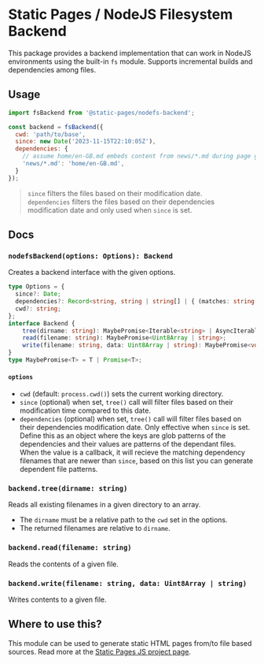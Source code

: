 # Static Pages / NodeJS Filesystem Backend

This package provides a backend implementation that can work in NodeJS environments using the built-in `fs` module.
Supports incremental builds and dependencies among files.

## Usage
```js
import fsBackend from '@static-pages/nodefs-backend';

const backend = fsBackend({
  cwd: 'path/to/base',
  since: new Date('2023-11-15T22:10:05Z'),
  dependencies: {
    // assume home/en-GB.md embeds content from news/*.md during page generation
    'news/*.md': 'home/en-GB.md',
  }
});
```

> `since` filters the files based on their modification date.\
> `dependencies` filters the files based on their dependencies modification date and only used when `since` is set.


## Docs

### __`nodefsBackend(options: Options): Backend`__

Creates a backend interface with the given options.

```ts
type Options = {
  since?: Date;
  dependencies?: Record<string, string | string[] | { (matches: string[]): string | string[]; }>;
  cwd?: string;
};
interface Backend {
	tree(dirname: string): MaybePromise<Iterable<string> | AsyncIterable<string>>;
	read(filename: string): MaybePromise<Uint8Array | string>;
	write(filename: string, data: Uint8Array | string): MaybePromise<void>;
}
type MaybePromise<T> = T | Promise<T>;
```

#### `options`
- `cwd` (default: `process.cwd()`) sets the current working directory.
- `since` (optional) when set, `tree()` call will filter files based on their modification time compared to this date.
- `dependencies` (optional) when set, `tree()` call will filter files based on their dependencies modification date. Only effective when `since` is set.
   Define this as an object where the keys are glob patterns of the dependencies and their values are patterns of the dependant files.
   When the value is a callback, it will recieve the matching dependency filenames that are newer than `since`, based on this list you can generate dependent file patterns.


### __`backend.tree(dirname: string)`__

Reads all existing filenames in a given directory to an array.

- The `dirname` must be a relative path to the `cwd` set in the options.
- The returned filenames are relative to `dirname`.


### __`backend.read(filename: string)`__

Reads the contents of a given file.


### __`backend.write(filename: string, data: Uint8Array | string)`__

Writes contents to a given file.


## Where to use this?
This module can be used to generate static HTML pages from/to file based sources. Read more at the [Static Pages JS project page](https://staticpagesjs.github.io/).
